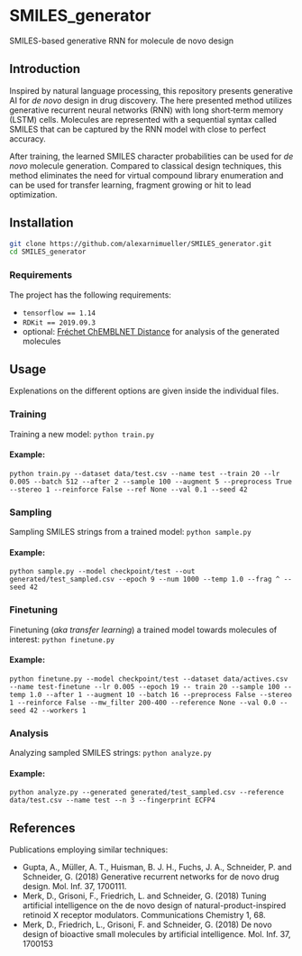 # SMILES_generator
SMILES-based generative RNN for molecule de novo design

## Introduction
Inspired by natural language processing, this repository presents generative AI for _de novo_ design in drug discovery.
The here presented method utilizes generative recurrent neural networks (RNN) with long short‐term memory (LSTM) cells. 
Molecules are represented with a sequential syntax called SMILES that can be captured by the RNN model with close to
perfect accuracy.

After training, the learned SMILES character probabilities can be used for _de novo_ molecule generation. Compared to
classical design techniques, this method eliminates the need for virtual compound library enumeration and can be used 
for transfer learning, fragment growing or hit to lead optimization.

## Installation
```bash
git clone https://github.com/alexarnimueller/SMILES_generator.git
cd SMILES_generator
```

### Requirements

The project has the following requirements:
- `tensorflow == 1.14`
- `RDKit == 2019.09.3`
- optional: [Fréchet ChEMBLNET Distance](https://github.com/alexarnimueller/FCD) for analysis of the generated molecules

## Usage
Explenations on the different options are given inside the individual files.

### Training
Training a new model: `python train.py`

#### Example:
`python train.py --dataset data/test.csv --name test --train 20 --lr 0.005 --batch 512 --after 2 --sample 100 --augment 5 --preprocess True --stereo 1 --reinforce False --ref None --val 0.1 --seed 42`

### Sampling
Sampling SMILES strings from a trained model: `python sample.py`
#### Example:
`python sample.py --model checkpoint/test --out generated/test_sampled.csv --epoch 9 --num 1000 --temp 1.0 --frag ^ --seed 42`

### Finetuning
Finetuning (_aka transfer learning_) a trained model towards molecules of interest: `python finetune.py`
#### Example:
`python finetune.py --model checkpoint/test --dataset data/actives.csv --name test-finetune --lr 0.005 --epoch 19 -- train 20
--sample 100 --temp 1.0 --after 1 --augment 10 --batch 16 --preprocess False --stereo 1 --reinforce False --mw_filter 200-400
--reference None --val 0.0 --seed 42 --workers 1`

### Analysis
Analyzing sampled SMILES strings: `python analyze.py`
#### Example:
`python analyze.py --generated generated/test_sampled.csv --reference data/test.csv --name test --n 3 --fingerprint ECFP4`

## References
Publications employing similar techniques:

- Gupta, A., Müller, A. T., Huisman, B. J. H., Fuchs, J. A., Schneider, P. and Schneider, G. (2018) Generative recurrent networks for de novo drug design. Mol. Inf. 37, 1700111.
- Merk, D., Grisoni, F., Friedrich, L. and Schneider, G. (2018) Tuning artificial intelligence on the de novo design of natural-product-inspired retinoid X receptor modulators. Communications Chemistry 1, 68.
- Merk, D., Friedrich, L., Grisoni, F. and Schneider, G. (2018) De novo design of bioactive small molecules by artificial intelligence. Mol. Inf. 37, 1700153
